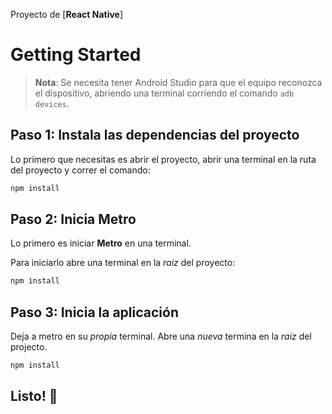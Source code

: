 
Proyecto de [**React Native**]
# Getting Started

>**Nota**: Se necesita tener Android Studio para que el equipo reconozca el dispositivo, abriendo una terminal corriendo el comando `adb devices`.

## Paso 1: Instala las dependencias del proyecto
Lo primero que necesitas es abrir el proyecto, abrir una terminal en la ruta del proyecto y correr el comando:
```bash
npm install
```
## Paso 2: Inicia Metro

Lo primero es iniciar  **Metro** en una terminal.

Para iniciarlo abre una terminal en la _raiz_ del proyecto:

```bash
npm install
```

## Paso 3: Inicia la aplicación

Deja a metro en su _propia_ terminal. Abre una _nueva_ termina en la _raiz_ del projecto. 

```bash
npm install
```
## Listo! :tada:
